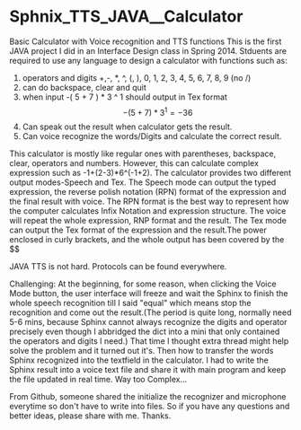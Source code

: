 # Sphnix_TTS_JAVA__Calculator
Basic Calculator with Voice recognition and TTS functions
This is the first JAVA project I did in an Interface Design class in Spring 2014. Stduents are required to use any language to design a calculator with functions such as: 
1. operators and digits +,-, *, ^, (, ), 0, 1, 2, 3, 4, 5, 6, 7, 8, 9 (no /)
2. can do backspace, clear and quit
3. when input -( 5 + 7 ) * 3 ^ 1  should output in Tex format $$ -( 5 + 7 ) * 3 ^{ 1 } = -36 $$
4. Can speak out the result when calculator gets the result.
5. Can voice recognize the words/Digits and calculate the correct result.

This calculator is mostly like regular ones with parentheses, backspace, clear, operators and numbers. However, this can calculate complex expression such as -1+(2-3)*6^(-1+2). The calculator provides two different output modes-Speech and Tex. The Speech mode can output the typed expression, the reverse polish notation (RPN) format of the expression and the final result with voice. The RPN format is the best way to represent how the computer calculates Infix Notation and expression structure. The voice will repeat the whole expression, RNP format and the result. The Tex mode can output the Tex format of the expression and the result.The power enclosed in curly brackets, and the whole output has been covered by the $$

JAVA TTS is not hard. Protocols can be found everywhere.

Challenging:
At the beginning, for some reason, when clicking the Voice Mode button, the user interface will freeze and wait the Sphinx to finish the whole speech recognition till I said "equal" which means stop the recognition and come out the result.(The period is quite long, normally need 5-6 mins, because Sphinx cannot always recognize the digits and operator precisely even though I abbridged the dict into a mini that only contained the operators and digits I need.) That time I thought extra thread might help solve the problem and it turned out it's. Then how to transfer the words Sphinx recognized into the textfield in the calculator. I had to write the Sphinx result into a voice text file and share it with main program and keep the file updated in real time. Way too Complex...

From Github, someone shared the initialize the recognizer and microphone everytime so don't have to write into files.
So if you have any questions and better ideas, please share with me. Thanks.

